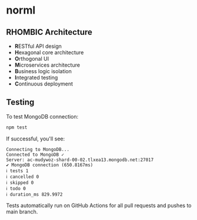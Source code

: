 # norml

## RHOMBIC Architecture
- **R**ESTful API design
- **H**exagonal core architecture
- **O**rthogonal UI
- **M**icroservices architecture
- **B**usiness logic isolation
- **I**ntegrated testing
- **C**ontinuous deployment

## Testing

To test MongoDB connection:
```bash
npm test
```

If successful, you'll see:
```
Connecting to MongoDB...
Connected to MongoDB ✓
Server: ac-mudywoz-shard-00-02.tlxea13.mongodb.net:27017
✔ MongoDB connection (650.8167ms)
ℹ tests 1
ℹ cancelled 0
ℹ skipped 0
ℹ todo 0
ℹ duration_ms 829.9972
```

Tests automatically run on GitHub Actions for all pull requests and pushes to main branch.